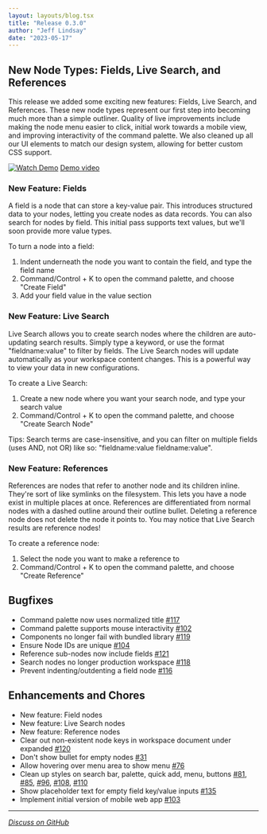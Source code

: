 ```yaml
---
layout: layouts/blog.tsx
title: "Release 0.3.0"
author: "Jeff Lindsay"
date: "2023-05-17"
---
```

## New Node Types: Fields, Live Search, and References

This release we added some exciting new features: Fields, Live Search, and References. These new node types represent our first step into becoming much more than a simple outliner. Quality of live improvements include making the node menu easier to click, initial work towards a mobile view, and improving interactivity of the command palette. We also cleaned up all our UI elements to match our design system, allowing for better custom CSS support.

[![Watch Demo](http://i3.ytimg.com/vi/PjWibMkKBOE/hqdefault.jpg)](https://www.youtube.com/watch?v=PjWibMkKBOE)
[Demo video](https://www.youtube.com/watch?v=PjWibMkKBOE)

### New Feature: Fields

A field is a node that can store a key-value pair. This introduces structured data to your nodes, letting you create nodes as data records. You can also search for nodes by field. This initial pass supports text values, but we'll soon provide more value types. 

To turn a node into a field:
1. Indent underneath the node you want to contain the field, and type the field name
2. Command/Control + K to open the command palette, and choose "Create Field"
3. Add your field value in the value section

### New Feature: Live Search

Live Search allows you to create search nodes where the children are auto-updating search results. Simply type a keyword, or use the format "fieldname:value" to filter by fields. The Live Search nodes will update automatically as your workspace content changes. This is a powerful way to view your data in new configurations.

To create a Live Search:
1. Create a new node where you want your search node, and type your search value
2. Command/Control + K to open the command palette, and choose "Create Search Node"

Tips: Search terms are case-insensitive, and you can filter on multiple fields (uses AND, not OR) like so: "fieldname:value fieldname:value".

### New Feature: References

References are nodes that refer to another node and its children inline. They're sort of like symlinks on the filesystem. This lets you have a node exist in multiple places at once. References are differentiated from normal nodes with a dashed outline around their outline bullet. Deleting a reference node does not delete the node it points to. You may notice that Live Search results are reference nodes!

To create a reference node:
1. Select the node you want to make a reference to
2. Command/Control + K to open the command palette, and choose "Create Reference"

## Bugfixes
* Command palette now uses normalized title [#117](https://github.com/treehousedev/treehouse/issues/117)
* Command palette supports mouse interactivity [#102](https://github.com/treehousedev/treehouse/issues/102)
* Components no longer fail with bundled library [#119](https://github.com/treehousedev/treehouse/issues/119)
* Ensure Node IDs are unique [#104](https://github.com/treehousedev/treehouse/issues/104)
* Reference sub-nodes now include fields [#121](https://github.com/treehousedev/treehouse/issues/121)
* Search nodes no longer production workspace [#118](https://github.com/treehousedev/treehouse/issues/118)
* Prevent indenting/outdenting a field node [#116](https://github.com/treehousedev/treehouse/issues/116)

## Enhancements and Chores
* New feature: Field nodes
* New feature: Live Search nodes
* New feature: Reference nodes
* Clear out non-existent node keys in workspace document under expanded [#120](https://github.com/treehousedev/treehouse/issues/120)
* Don't show bullet for empty nodes [#31](https://github.com/treehousedev/treehouse/issues/31)
* Allow hovering over menu area to show menu [#76](https://github.com/treehousedev/treehouse/issues/76)
* Clean up styles on search bar, palette, quick add, menu, buttons [#81](https://github.com/treehousedev/treehouse/issues/81), [#85](https://github.com/treehousedev/treehouse/issues/85), [#96](https://github.com/treehousedev/treehouse/issues/96), [#108](https://github.com/treehousedev/treehouse/issues/108), [#110](https://github.com/treehousedev/treehouse/issues/110)
* Show placeholder text for empty field key/value inputs [#135](https://github.com/treehousedev/treehouse/issues/135)
* Implement initial version of mobile web app [#103](https://github.com/treehousedev/treehouse/issues/103)

---
[*Discuss on GitHub*](https://github.com/treehousedev/treehouse/discussions/156)